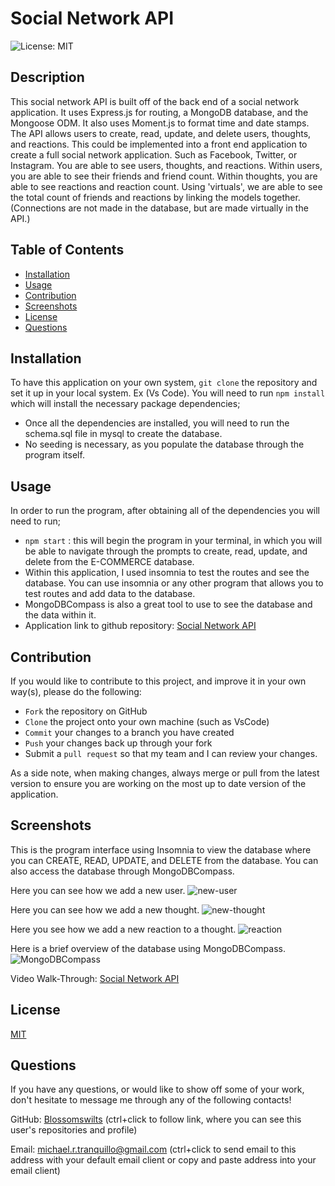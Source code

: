 # Social Network API
![License: MIT](https://img.shields.io/badge/License-MIT-yellow.svg)

## Description
This social network API is built off of the back end of a social network application. It uses Express.js for routing, a MongoDB database, and the Mongoose ODM. It also uses Moment.js to format time and date stamps. The API allows users to create, read, update, and delete users, thoughts, and reactions.
This could be implemented into a front end application to create a full social network application. Such as Facebook, Twitter, or Instagram.
You are able to see users, thoughts, and reactions. Within users, you are able to see their friends and friend count. Within thoughts, you are able to see reactions and reaction count. Using 'virtuals', we are able to see the total count of friends and reactions by linking the models together. (Connections are not made in the database, but are made virtually in the API.)

## Table of Contents
* [Installation](#installation)
* [Usage](#usage)
* [Contribution](#contribution)
* [Screenshots](#screenshots)
* [License](#license)
* [Questions](#questions)


## Installation
To have this application on your own system, `git clone` the repository and set it up in your local system. Ex (Vs Code).
You will need to run `npm install` which will install the necessary package dependencies;
* Once all the dependencies are installed, you will need to run the schema.sql file in mysql to create the database. 
* No seeding is necessary, as you populate the database through the program itself.
## Usage
In order to run the program, after obtaining all of the dependencies you will need to run;
* `npm start` : this will begin the program in your terminal, in which you will be able to navigate through the prompts to create, read, update, and delete from the E-COMMERCE database.
* Within this application, I used insomnia to test the routes and see the database. You can use insomnia or any other program that allows you to test routes and add data to the database.
* MongoDBCompass is also a great tool to use to see the database and the data within it.
* Application link to github repository: [Social Network API](https://github.com/Blossomswilts/Social-Network-API)

## Contribution
If you would like to contribute to this project, and improve it in your own way(s), please do the following:
- `Fork` the repository on GitHub
- `Clone` the project onto your own machine (such as VsCode)
- `Commit` your changes to a branch you have created
- `Push` your changes back up through your fork
- Submit a `pull request` so that my team and I can review your changes.

As a side note, when making changes, always merge or pull from the latest version to ensure you are working on the most up to date version of the application. 

## Screenshots
This is the program interface using Insomnia to view the database where you can CREATE, READ, UPDATE, and DELETE from the database.
You can also access the database through MongoDBCompass.

Here you can see how we add a new user.
![new-user](https://github.com/Blossomswilts/Social-Network-API/assets/117021869/f2793ea0-e71a-4375-8c49-f55bc37a6a52)

Here you can see how we add a new thought.
![new-thought](https://github.com/Blossomswilts/Social-Network-API/assets/117021869/4519eb09-2354-4bea-aad3-a5a335d4046b)

Here you see how we add a new reaction to a thought.
![reaction](https://github.com/Blossomswilts/Social-Network-API/assets/117021869/2cbd4eaf-6d63-4c3e-9bee-a7a84dfeca90)

Here is a brief overview of the database using MongoDBCompass.
![MongoDBCompass](https://github.com/Blossomswilts/Social-Network-API/assets/117021869/b7a648ae-3c8e-4caf-aafc-70fcea1cf2ce)





Video Walk-Through: [Social Network API](https://drive.google.com/file/d/1poFUHEjhTS3dvTKz1srrcgU2vaaGjeKz/view)

## License
[MIT](https://choosealicense.com/licenses/mit/)

## Questions
If you have any questions, or would like to show off some of your work, don't hesitate to message me through any of the following contacts!

GitHub: [Blossomswilts](https://github.com/Blossomswilts)
(ctrl+click to follow link, where you can see this user's repositories and profile)
    

Email: michael.r.tranquillo@gmail.com
(ctrl+click to send email to this address with your default email client or copy and paste address into your email client)
